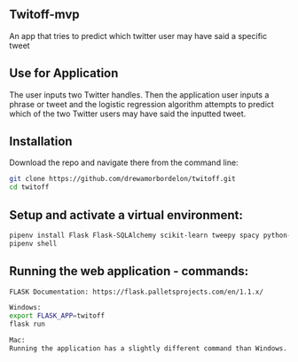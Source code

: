 ## Twitoff-mvp
An app that tries to predict which twitter user may have said a specific tweet

## Use for Application
The user inputs two Twitter handles. Then the application user inputs a phrase or tweet and the logistic regression algorithm attempts to predict which of the two Twitter users may have said the inputted tweet.

## Installation

Download the repo and navigate there from the command line:

```sh
git clone https://github.com/drewamorbordelon/twitoff.git
cd twitoff
```


## Setup and activate a virtual environment:

```sh
pipenv install Flask Flask-SQLAlchemy scikit-learn tweepy spacy python-dotenv jinja2 gunicorn psycopg2-binary
pipenv shell
```


## Running the web application - commands:

```sh  
FLASK Documentation: https://flask.palletsprojects.com/en/1.1.x/

Windows:
export FLASK_APP=twitoff
flask run

Mac:
Running the application has a slightly different command than Windows. See the documentation for FLASK.
```
